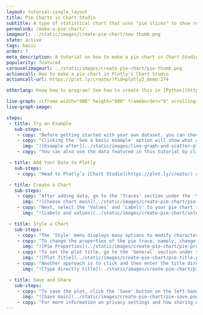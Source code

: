 ```yaml
---
layout: tutorial-single_layout
title: Pie Charts in Chart Studio
subtitle: A type of statistical chart that uses "pie slices" to show relative sizes of data.
permalink: /make-a-pie-chart/
imageurl: ../static/images/create-pie-chart/new thumb.png
state: active
tags: basic
order: 7
meta_description: A tutorial on how to make a pie chart in Chart Studio.
popularity: featured
carouselimageurl: ../static/images/create-pie-chart/pie-thumb.png
actioncall: How to make a pie chart in Plotly's Chart Studio
actioncall-url: https://plot.ly/create/?fid=plotly2_demo:274

otherlang: Know how to program? See how to create this in [Python](https://plot.ly/python/pie-charts/) or [R](https://plot.ly/r/pie-charts/).

live-graph: <iframe width="900" height="800" frameborder="0" scrolling="no" src="https://plot.ly/~plotly2_demo/274.embed"></iframe>
live-graph-image:

steps:
 - title: Try an Example
   sub-steps:
    - copy: "Before getting started with your own dataset, you can check out an example. First, select the 'Type' menu. Hovering the mouse over the chart type icon will display three options: 1) Charts like this by Plotly users, 2) View tutorials on this chart type, and, 3) See a basic example."
    - copy: "Clicking the 'See a basic example' option will show what a sample chart looks like after adding data and editing with the style. You'll also see what labels and style attributes were selected for this specific chart, as well as the end result."
      img: "![Example after](../static/images/line-graph-and-scatter-plot-with-excel/scatter-try-example.gif)"
    - copy: "You can also use the data featured in this tutorial by clicking on 'Open This Data in Plotly' on the left-hand side. It'll open in Chart Studio."

 - title: Add Your Data to Plotly
   sub-steps:
    - copy: "Head to Plotly’s [Chart Studio](https://plot.ly/create/) and add your data. You have the option of typing directly in the grid, uploading your file, or entering the URL of an online dataset. Plotly accepts .xls, .xlsx, or .csv files. For more information on how to enter your data, see [this](https://help.plot.ly/add-data-to-the-plotly-grid/) tutorial."

 - title: Create a Chart
   sub-steps:
    - copy: "After adding data, go to the 'Traces' section under the 'Structure' menu on the left-hand side. Choose the 'Type' of trace, then choose 'Pie' under 'Simple' chart type."
      img: "![Choose chart main](../static/images/create-pie-chart/pie-choose-chart.png)"
    - copy: "Next, select the 'Values' and 'Labels' to your pie chart from the dropdpwn menus. This will create a raw pie chart, as seen below."
      img: "![Labels and values](../static/images/create-pie-chart/select-labels-values.png)"

 - title: Style a Chart
   sub-steps:
    - copy: "The 'Style' menu displays many options to modify characteristics of the overall chart layout or the individual traces. To see more options about styling the chart, visit the [style and layout](https://help.plot.ly/tutorials/#layout) section of the Chart Studio documentation."
    - copy: "To change the properties of the pie trace, namely, change trace name, change color of the pie segments, add hole in the middle or pull effect to the pie segments/slices, go to the 'Traces' section under the 'Style' menu."
      img: "![Pie Properties](../static/images/create-pie-chart/pie-properties.png)"
    - copy: "To set the plot title, go to the 'General' section under the 'Style' menu and type in the plot title within the textbox provided under 'Title'."
      img: "![Plot Title](../static/images/create-pie-chart/pie-title.png)"  
    - copy: "Another approach is to click and then enter the title directly on the plot interface. The same can be done for the axes title and the legends."
      img: "![Type directly title](../static/images/create-pie-chart/pie-title-direct.png)"

 - title: Save and Share
   sub-steps:
    - copy: "To save the plot, click the 'Save' button on the left-hand side. A save modal will appear, as seen below, where you can specify the filenames and privacy settings for your plot and data grid."
      img: "![Save main](../static/images/create-pie-chart/pie-save.png)"
    - copy: "For more information on privacy settings and how sharing works, visit Plotly's [sharing tutorial](http://help.plot.ly/save-share-and-export-in-plotly/)."
---
```

